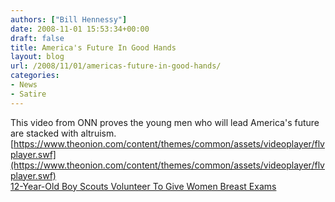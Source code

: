 ```yaml
---
authors: ["Bill Hennessy"]
date: 2008-11-01 15:53:34+00:00
draft: false
title: America's Future In Good Hands
layout: blog
url: /2008/11/01/americas-future-in-good-hands/
categories:
- News
- Satire
---
```


This video from ONN proves the young men who will lead America's future are stacked with altruism.
[https://www.theonion.com/content/themes/common/assets/videoplayer/flvplayer.swf](https://www.theonion.com/content/themes/common/assets/videoplayer/flvplayer.swf)  
[12-Year-Old Boy Scouts Volunteer To Give Women Breast Exams](https://www.theonion.com/content/video/12_year_old_boy_scouts_volunteer?utm_source=embedded_video)

